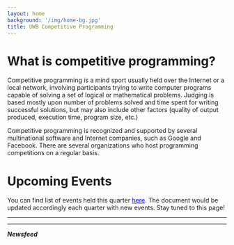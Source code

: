 ```yaml
---
layout: home
background: '/img/home-bg.jpg'
title: UWB Competitive Programming
---
```

# What is competitive programming?
Competitive programming is a mind sport usually held over the Internet or a local network, involving participants trying to write computer programs capable of solving a set of logical or mathematical problems. Judging is based mostly upon number of problems solved and time spent for writing successful solutions, but may also include other factors (quality of output produced, execution time, program size, etc.)

Competitive programming is recognized and supported by several multinational software and Internet companies, such as Google and Facebook. There are several organizations who host programming competitions on a regular basis.

# Upcoming Events

You can find list of events held this quarter [<span style = "color:blue">here</span>](./blog/uwbcode2020.html). The document would be updated accordingly each quarter with new events. Stay tuned to this page!

----
----
***Newsfeed***
